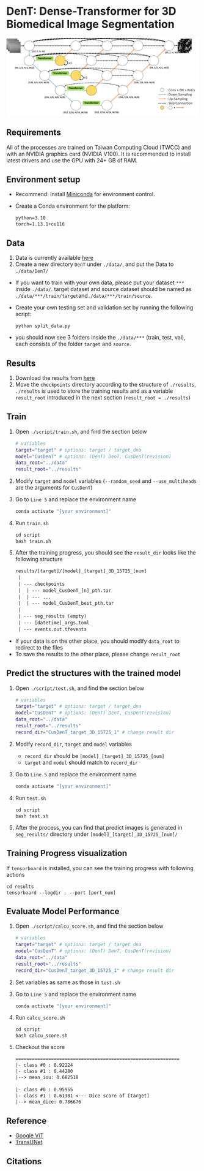 # DenT: Dense-Transformer for 3D Biomedical Image Segmentation

![DenT_structure](./figure/DenT.png)

## Requirements

All of the processes are trained on Taiwan Computing Cloud (TWCC) and with an NVIDIA graphics card (NVIDIA V100). It is recommended to install latest drivers and use the GPU with 24+ GB of RAM.

## Environment setup

- Recommend: Install [Miniconda](https://conda.io/miniconda.html) for environment control.
- Create a Conda environment for the platform:

    ```shell
    python=3.10
    torch=1.13.1+cu116
    ```

## Data

1. Data is currently available [here](https://drive.google.com/drive/folders/10LJxPudM3GWgYvN6Rz-DhLWFRMt4WJLD?usp=sharing)
2. Create a new directory `DenT` under `./data/`, and put the Data to `./data/DenT/`

- If you want to train with your own data, please put your dataset `***` inside `./data/`. target dataset and source dataset should be named as `./data/***/train/target`and`./data/***/train/source`.
- Create your own testing set and validation set by running the following script:

    ```shell
    python split_data.py
    ```

- you should now see 3 folders inside the `./data/***` (train, test, val), each consists of the folder `target` and `source`.

## Results

1. Download the results from [here](https://gofile.me/7472U/GFSZV21mu)
2. Move the `checkpoints` directory according to the structure of `./results`, `./results` is used to store the training results and as a variable `result_root` introduced in the next section (`result_root = ./results`)

## Train

1. Open `./script/train.sh`, and find the section below

    ```bash
    # variables
    target="target" # options: target / target_dna
    model="CusDenT" # options: (DenT) DenT, CusDenT(revision)
    data_root="../data"
    result_root="../results"
    ```

2. Modify `target` and `model` variables (`--random_seed` and `--use_multiheads` are the arguments for `CusDenT`)
3. Go to `Line 5` and replace the environment name

    ```bash
    conda activate "[your environment]"
    ```

4. Run `train.sh`

    ```shell
    cd script
    bash train.sh
    ```

5. After the training progress, you should see the `result_dir` looks like the following structure

    ```txt
    results/[target]/[model]_[target]_3D_15725_[num]
     |
     | --- checkpoints
     |  | --- model_CusDenT_[n]_pth.tar
     |  | --- ...
     |  | --- model_CusDenT_best_pth.tar
     |
     | --- seg_results (empty)
     | --- [datetime]_args.toml
     | --- events.out.tfevents
    ```

- If your data is on the other place, you should modify `data_root` to redirect to the files
- To save the results to the other place, please change `result_root`

## Predict the structures with the trained model

1. Open `./script/test.sh`, and find the section below

    ```bash
    # variables
    target="target" # options: target / target_dna
    model="CusDenT" # options: (DenT) DenT, CusDenT(revision)
    data_root="../data"
    result_root="../results"
    record_dir="CusDenT_target_3D_15725_1" # change result dir
    ```

2. Modify `record_dir`, `target` and `model` variables

   - `record_dir` should be `[model]_[target]_3D_15725_[num]`
   - `target` and `model` should match to `record_dir`

3. Go to `Line 5` and replace the environment name

    ```bash
    conda activate "[your environment]"
    ```

4. Run `test.sh`

    ```shell
    cd script
    bash test.sh
    ```

5. After the process, you can find that predict images is generated in `seg_results/` directory under `[model]_[target]_3D_15725_[num]/`

## Training Progress visualization

If `tensorboard` is installed, you can see the training progress with following actions

```shell
cd results
tensorboard --logdir . --port [port_num]
```

## Evaluate Model Performance

1. Open `./script/calcu_score.sh`, and find the section below

    ```bash
    # variables
    target="target" # options: target / target_dna
    model="CusDenT" # options: (DenT) DenT, CusDenT(revision)
    data_root="../data"
    result_root="../results"
    record_dir="CusDenT_target_3D_15725_1" # change result dir
    ```

2. Set variables as same as those in `test.sh`
3. Go to `Line 5` and replace the environment name

    ```bash
    conda activate "[your environment]"
    ```

4. Run `calcu_score.sh`

    ```shell
    cd script
    bash calcu_score.sh
    ```

5. Checkout the score

    ```shell
    ============================================================
    |- class #0 : 0.92224
    |- class #1 : 0.44280
    |--> mean_iou: 0.682518

    |- class #0 : 0.95955
    |- class #1 : 0.61381 <--- Dice score of [target]
    |--> mean_dice: 0.786676
    ```

## Reference

- [Google ViT](https://github.com/google-research/vision_transformer)
- [TransUNet](https://github.com/Beckschen/TransUNet)

## Citations

```bibtex
```
